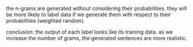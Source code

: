 the n-grams are generated without considering their probabilities. they will be more likely to label data if we generate them with respect to their probabilities (weighted random).

conclusion:
the output of each label looks like its training data.
as we increase the number of grams, the generated sentences are more realistic.